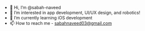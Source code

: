 - 👋 Hi, I’m @sabah-naveed
- 👀 I’m interested in app development, UI/UX design, and robotics!
- 🌱 I’m currently learning iOS development
- 📫 How to reach me - sabahnaveed03@gmail.com

<!---
sabah-naveed/sabah-naveed is a ✨ special ✨ repository because its `README.md` (this file) appears on your GitHub profile.
You can click the Preview link to take a look at your changes.
--->
